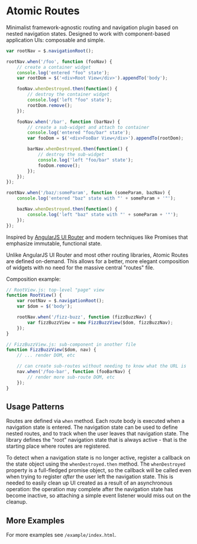 # Atomic Routes

Minimalist framework-agnostic routing and navigation plugin based on nested navigation states. Designed to work with component-based application UIs: composable and simple.

```js
var rootNav = $.navigationRoot();

rootNav.when('/foo', function (fooNav) {
    // create a container widget
    console.log('entered "foo" state');
    var rootDom = $('<div>Root View</div>').appendTo('body');

    fooNav.whenDestroyed.then(function() {
        // destroy the container widget
        console.log('left "foo" state');
        rootDom.remove();
    });

    fooNav.when('/bar', function (barNav) {
        // create a sub-widget and attach to container
        console.log('entered "foo/bar" state');
        var fooDom = $('<div>FooBar View</div>').appendTo(rootDom);

        barNav.whenDestroyed.then(function() {
            // destroy the sub-widget
            console.log('left "foo/bar" state');
            fooDom.remove();
        });
    });
});

rootNav.when('/baz/:someParam', function (someParam, bazNav) {
    console.log('entered "baz" state with "' + someParam + '"');

    bazNav.whenDestroyed.then(function() {
        console.log('left "baz" state with "' + someParam + '"');
    });
});
```

Inspired by [AngularJS UI Router](https://github.com/angular-ui/ui-router) and modern techniques like Promises that emphasize immutable, functional state.

Unlike AngularJS UI Router and most other routing libraries, Atomic Routes are defined on-demand. This allows for a better, more elegant composition of widgets with no need for the massive central "routes" file.

Composition example:

```js
// RootView.js: top-level "page" view
function RootView() {
    var rootNav = $.navigationRoot();
    var $dom = $('body');

    rootNav.when('/fizz-buzz', function (fizzBuzzNav) {
        var fizzBuzzView = new FizzBuzzView($dom, fizzBuzzNav);
    });
}
```

```js
// FizzBuzzView.js: sub-component in another file
function FizzBuzzView($dom, nav) {
    // ... render DOM, etc

    // can create sub-routes without needing to know what the URL is
    nav.when('/foo-bar', function (fooBarNav) {
        // render more sub-route DOM, etc
    });
}
```

## Usage Patterns

Routes are defined via `when` method. Each route body is executed when a navigation state is entered. The navigation state can be used to define nested routes, and to track when the user leaves that navigation state. The library defines the "root" navigation state that is always active - that is the starting place where routes are registered.

To detect when a navigation state is no longer active, register a callback on the state object using the `whenDestroyed.then` method. The `whenDestroyed` property is a full-fledged promise object, so the callback will be called even when trying to register *after* the user left the navigation state. This is needed to easily clean up UI created as a result of an asynchronous operation: the operation may complete after the navigation state has become inactive, so attaching a simple event listener would miss out on the cleanup.

## More Examples

For more examples see `/example/index.html`.
